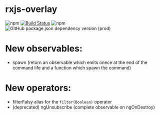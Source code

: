 # rxjs-overlay

![npm](https://img.shields.io/npm/v/@sikora00/rxjs-overlay)
[![Build Status](https://travis-ci.org/Sikora00/rxjs-overlay.svg?branch=master)](https://travis-ci.org/Sikora00/rxjs-overlay)
![npm](https://img.shields.io/npm/dw/@sikora00/rxjs-overlay)
![GitHub package.json dependency version (prod)](https://img.shields.io/github/package-json/dependency-version/sikora00/rxjs-overlay/rxjs)

# New observables:

- spawn (return an observable which emits onece at the end of the command life and a function which spawn the command)

# New operators:

- filterFalsy alias for the `filter(Boolean)` operator
- (deprecated) ngUnsubscribe (complete observable on ngOnDestroy)

